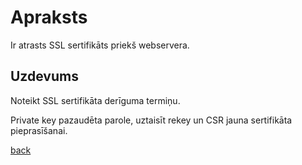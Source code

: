 # Apraksts

Ir atrasts SSL sertifikāts priekš webservera.

## Uzdevums

Noteikt SSL sertifikāta derīguma termiņu.

Private key pazaudēta parole, uztaisīt rekey un CSR jauna sertifikāta pieprasīšanai. 

[back](/README.md)
